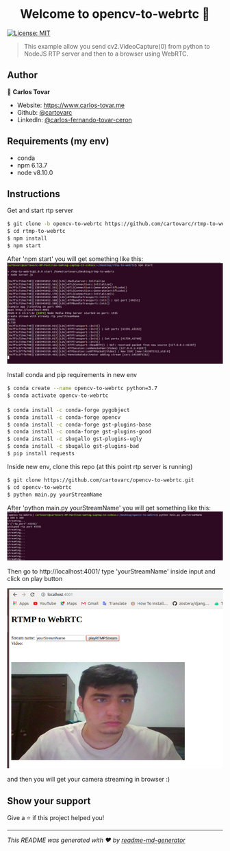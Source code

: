 <h1 align="center">Welcome to opencv-to-webrtc 👋</h1>
<p>
  <a href="#" target="_blank">
    <img alt="License: MIT" src="https://img.shields.io/badge/License-MIT-yellow.svg" />
  </a>
</p>

> This example allow you send cv2.VideoCapture(0) from python to NodeJS RTP server and then to a browser using WebRTC.

## Author

👤 **Carlos Tovar**

* Website: https://www.carlos-tovar.me
* Github: [@cartovarc](https://github.com/cartovarc)
* LinkedIn: [@carlos-fernando-tovar-ceron](https://linkedin.com/in/carlos-fernando-tovar-ceron)

## Requirements (my env)
- conda
- npm 6.13.7
- node v8.10.0

## Instructions
Get and start rtp server
```bash
$ git clone -b opencv-to-webrtc https://github.com/cartovarc/rtmp-to-webrtc.git
$ cd rtmp-to-webrtc
$ npm install
$ npm start
```

After 'npm start' you will get something like this:
![npm start](statics/npmstart.png)

Install conda and pip requirements in new env
```bash
$ conda create --name opencv-to-webrtc python=3.7
$ conda activate opencv-to-webrtc

$ conda install -c conda-forge pygobject
$ conda install -c conda-forge opencv
$ conda install -c conda-forge gst-plugins-base
$ conda install -c conda-forge gst-plugins-good
$ conda install -c sbugallo gst-plugins-ugly
$ conda install -c sbugallo gst-plugins-bad
$ pip install requests
```

Inside new env, clone this repo (at this point rtp server is running)
```bash
$ git clone https://github.com/cartovarc/opencv-to-webrtc.git
$ cd opencv-to-webrtc
$ python main.py yourStreamName
```

After 'python main.py yourStreamName' you will get something like this:
![npm start](statics/python.png)

Then go to http://localhost:4001/ type 'yourStreamName' inside input and click on play button

![npm start](statics/streaming.png)

and then you will get your camera streaming in browser :) 

## Show your support

Give a ⭐️ if this project helped you!

***
_This README was generated with ❤️ by [readme-md-generator](https://github.com/kefranabg/readme-md-generator)_